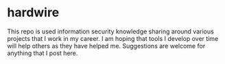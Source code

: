 # hardwire
This repo is used information security knowledge sharing around various projects that I work in my career.
I am hoping that tools I develop over time will help others as they have helped me.  Suggestions are welcome for
anything that I post here.
